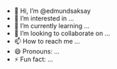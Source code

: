 - 👋 Hi, I’m @edmundsaksay
- 👀 I’m interested in ...
- 🌱 I’m currently learning ...
- 💞️ I’m looking to collaborate on ...
- 📫 How to reach me ...
- 😄 Pronouns: ...
- ⚡ Fun fact: ...

<!---
edmundsaksay/edmundsaksay is a ✨ special ✨ repository because its `README.md` (this file) appears on your GitHub profile.
You can click the Preview link to take a look at your changes.
--->
